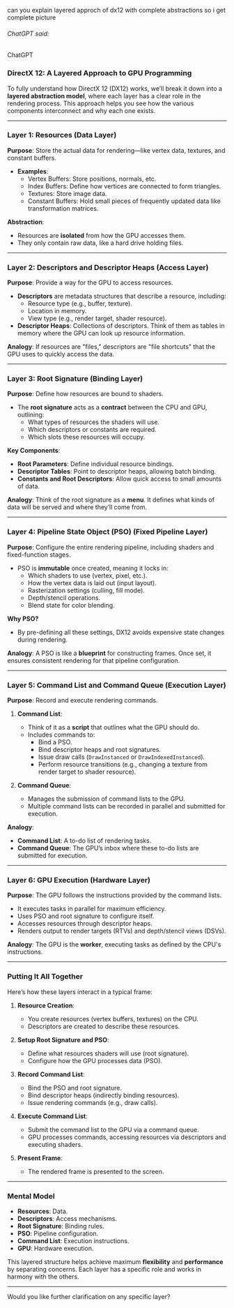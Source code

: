 can you explain layered approch of dx12 with complete abstractions so i get complete picture

###### ChatGPT said:

ChatGPT

### **DirectX 12: A Layered Approach to GPU Programming**

To fully understand how DirectX 12 (DX12) works, we’ll break it down into a **layered abstraction model**, where each layer has a clear role in the rendering process. This approach helps you see how the various components interconnect and why each one exists.

---

### **Layer 1: Resources (Data Layer)**

**Purpose**: Store the actual data for rendering—like vertex data, textures, and constant buffers.

- **Examples**:
    - Vertex Buffers: Store positions, normals, etc.
    - Index Buffers: Define how vertices are connected to form triangles.
    - Textures: Store image data.
    - Constant Buffers: Hold small pieces of frequently updated data like transformation matrices.

**Abstraction**:

- Resources are **isolated** from how the GPU accesses them.
- They only contain raw data, like a hard drive holding files.

---

### **Layer 2: Descriptors and Descriptor Heaps (Access Layer)**

**Purpose**: Provide a way for the GPU to access resources.

- **Descriptors** are metadata structures that describe a resource, including:
    - Resource type (e.g., buffer, texture).
    - Location in memory.
    - View type (e.g., render target, shader resource).
- **Descriptor Heaps**: Collections of descriptors. Think of them as tables in memory where the GPU can look up resource information.

**Analogy**: If resources are "files," descriptors are "file shortcuts" that the GPU uses to quickly access the data.

---

### **Layer 3: Root Signature (Binding Layer)**

**Purpose**: Define how resources are bound to shaders.

- The **root signature** acts as a **contract** between the CPU and GPU, outlining:
    - What types of resources the shaders will use.
    - Which descriptors or constants are required.
    - Which slots these resources will occupy.

**Key Components**:

- **Root Parameters**: Define individual resource bindings.
- **Descriptor Tables**: Point to descriptor heaps, allowing batch binding.
- **Constants and Root Descriptors**: Allow quick access to small amounts of data.

**Analogy**: Think of the root signature as a **menu**. It defines what kinds of data will be served and where they’ll come from.

---

### **Layer 4: Pipeline State Object (PSO) (Fixed Pipeline Layer)**

**Purpose**: Configure the entire rendering pipeline, including shaders and fixed-function stages.

- PSO is **immutable** once created, meaning it locks in:
    - Which shaders to use (vertex, pixel, etc.).
    - How the vertex data is laid out (input layout).
    - Rasterization settings (culling, fill mode).
    - Depth/stencil operations.
    - Blend state for color blending.

**Why PSO?**

- By pre-defining all these settings, DX12 avoids expensive state changes during rendering.

**Analogy**: A PSO is like a **blueprint** for constructing frames. Once set, it ensures consistent rendering for that pipeline configuration.

---

### **Layer 5: Command List and Command Queue (Execution Layer)**

**Purpose**: Record and execute rendering commands.

1. **Command List**:
    
    - Think of it as a **script** that outlines what the GPU should do.
    - Includes commands to:
        - Bind a PSO.
        - Bind descriptor heaps and root signatures.
        - Issue draw calls (`DrawInstanced` or `DrawIndexedInstanced`).
        - Perform resource transitions (e.g., changing a texture from render target to shader resource).
2. **Command Queue**:
    
    - Manages the submission of command lists to the GPU.
    - Multiple command lists can be recorded in parallel and submitted for execution.

**Analogy**:

- **Command List**: A to-do list of rendering tasks.
- **Command Queue**: The GPU’s inbox where these to-do lists are submitted for execution.

---

### **Layer 6: GPU Execution (Hardware Layer)**

**Purpose**: The GPU follows the instructions provided by the command lists.

- It executes tasks in parallel for maximum efficiency.
- Uses PSO and root signature to configure itself.
- Accesses resources through descriptor heaps.
- Renders output to render targets (RTVs) and depth/stencil views (DSVs).

**Analogy**: The GPU is the **worker**, executing tasks as defined by the CPU's instructions.

---

### **Putting It All Together**

Here’s how these layers interact in a typical frame:

1. **Resource Creation**:
    
    - You create resources (vertex buffers, textures) on the CPU.
    - Descriptors are created to describe these resources.
2. **Setup Root Signature and PSO**:
    
    - Define what resources shaders will use (root signature).
    - Configure how the GPU processes data (PSO).
3. **Record Command List**:
    
    - Bind the PSO and root signature.
    - Bind descriptor heaps (indirectly binding resources).
    - Issue rendering commands (e.g., draw calls).
4. **Execute Command List**:
    
    - Submit the command list to the GPU via a command queue.
    - GPU processes commands, accessing resources via descriptors and executing shaders.
5. **Present Frame**:
    
    - The rendered frame is presented to the screen.

---

### **Mental Model**

- **Resources**: Data.
- **Descriptors**: Access mechanisms.
- **Root Signature**: Binding rules.
- **PSO**: Pipeline configuration.
- **Command List**: Execution instructions.
- **GPU**: Hardware execution.

This layered structure helps achieve maximum **flexibility** and **performance** by separating concerns. Each layer has a specific role and works in harmony with the others.

---

Would you like further clarification on any specific layer?